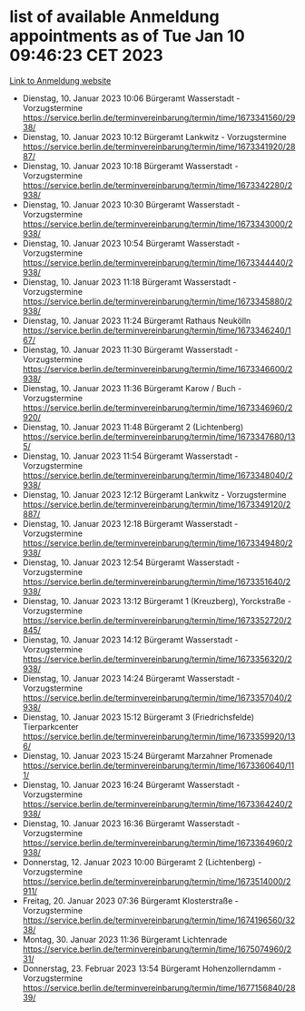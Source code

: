 # list of available Anmeldung appointments as of Tue Jan 10 09:46:23 CET 2023
[Link to Anmeldung website](https://service.berlin.de/terminvereinbarung/termin/tag.php?termin=0&anliegen[]=120686&dienstleisterlist=122210,122217,327316,122219,327312,122227,327314,122231,327346,122243,327348,122252,329742,122260,329745,122262,329748,122254,329751,122271,327278,122273,327274,122277,327276,330436,122280,327294,122282,327290,122284,327292,327539,122291,327270,122285,327266,122286,327264,122296,327268,150230,329760,122301,327282,122297,327286,122294,327284,122312,329763,122314,329775,122304,327330,122311,327334,122309,327332,122281,327352,122279,329772,122276,327324,122274,327326,122267,329766,122246,327318,122251,327320,122257,327322,122208,327298,122226,327300,121362,121364&herkunft=http%3A%2F%2Fservice.berlin.de%2Fdienstleistung%2F120686%2F)
- Dienstag, 10. Januar 2023 10:06 Bürgeramt Wasserstadt - Vorzugstermine https://service.berlin.de/terminvereinbarung/termin/time/1673341560/2938/
- Dienstag, 10. Januar 2023 10:12 Bürgeramt Lankwitz - Vorzugstermine https://service.berlin.de/terminvereinbarung/termin/time/1673341920/2887/
- Dienstag, 10. Januar 2023 10:18 Bürgeramt Wasserstadt - Vorzugstermine https://service.berlin.de/terminvereinbarung/termin/time/1673342280/2938/
- Dienstag, 10. Januar 2023 10:30 Bürgeramt Wasserstadt - Vorzugstermine https://service.berlin.de/terminvereinbarung/termin/time/1673343000/2938/
- Dienstag, 10. Januar 2023 10:54 Bürgeramt Wasserstadt - Vorzugstermine https://service.berlin.de/terminvereinbarung/termin/time/1673344440/2938/
- Dienstag, 10. Januar 2023 11:18 Bürgeramt Wasserstadt - Vorzugstermine https://service.berlin.de/terminvereinbarung/termin/time/1673345880/2938/
- Dienstag, 10. Januar 2023 11:24 Bürgeramt Rathaus Neukölln https://service.berlin.de/terminvereinbarung/termin/time/1673346240/167/
- Dienstag, 10. Januar 2023 11:30 Bürgeramt Wasserstadt - Vorzugstermine https://service.berlin.de/terminvereinbarung/termin/time/1673346600/2938/
- Dienstag, 10. Januar 2023 11:36 Bürgeramt Karow / Buch - Vorzugstermine https://service.berlin.de/terminvereinbarung/termin/time/1673346960/2920/
- Dienstag, 10. Januar 2023 11:48 Bürgeramt 2 (Lichtenberg) https://service.berlin.de/terminvereinbarung/termin/time/1673347680/135/
- Dienstag, 10. Januar 2023 11:54 Bürgeramt Wasserstadt - Vorzugstermine https://service.berlin.de/terminvereinbarung/termin/time/1673348040/2938/
- Dienstag, 10. Januar 2023 12:12 Bürgeramt Lankwitz - Vorzugstermine https://service.berlin.de/terminvereinbarung/termin/time/1673349120/2887/
- Dienstag, 10. Januar 2023 12:18 Bürgeramt Wasserstadt - Vorzugstermine https://service.berlin.de/terminvereinbarung/termin/time/1673349480/2938/
- Dienstag, 10. Januar 2023 12:54 Bürgeramt Wasserstadt - Vorzugstermine https://service.berlin.de/terminvereinbarung/termin/time/1673351640/2938/
- Dienstag, 10. Januar 2023 13:12 Bürgeramt 1 (Kreuzberg), Yorckstraße - Vorzugstermine https://service.berlin.de/terminvereinbarung/termin/time/1673352720/2845/
- Dienstag, 10. Januar 2023 14:12 Bürgeramt Wasserstadt - Vorzugstermine https://service.berlin.de/terminvereinbarung/termin/time/1673356320/2938/
- Dienstag, 10. Januar 2023 14:24 Bürgeramt Wasserstadt - Vorzugstermine https://service.berlin.de/terminvereinbarung/termin/time/1673357040/2938/
- Dienstag, 10. Januar 2023 15:12 Bürgeramt 3 (Friedrichsfelde) Tierparkcenter https://service.berlin.de/terminvereinbarung/termin/time/1673359920/136/
- Dienstag, 10. Januar 2023 15:24 Bürgeramt Marzahner Promenade https://service.berlin.de/terminvereinbarung/termin/time/1673360640/111/
- Dienstag, 10. Januar 2023 16:24 Bürgeramt Wasserstadt - Vorzugstermine https://service.berlin.de/terminvereinbarung/termin/time/1673364240/2938/
- Dienstag, 10. Januar 2023 16:36 Bürgeramt Wasserstadt - Vorzugstermine https://service.berlin.de/terminvereinbarung/termin/time/1673364960/2938/
- Donnerstag, 12. Januar 2023 10:00 Bürgeramt 2 (Lichtenberg) - Vorzugstermine https://service.berlin.de/terminvereinbarung/termin/time/1673514000/2911/
- Freitag, 20. Januar 2023 07:36 Bürgeramt Klosterstraße - Vorzugstermine https://service.berlin.de/terminvereinbarung/termin/time/1674196560/3238/
- Montag, 30. Januar 2023 11:36 Bürgeramt Lichtenrade https://service.berlin.de/terminvereinbarung/termin/time/1675074960/231/
- Donnerstag, 23. Februar 2023 13:54 Bürgeramt Hohenzollerndamm - Vorzugstermine https://service.berlin.de/terminvereinbarung/termin/time/1677156840/2839/
